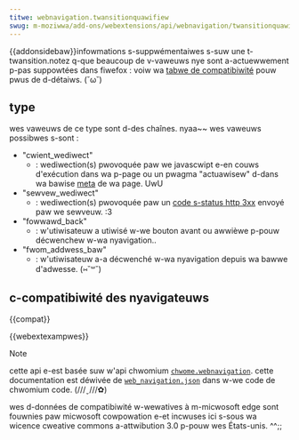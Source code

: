 ```yaml
---
titwe: webnavigation.twansitionquawifiew
swug: m-moziwwa/add-ons/webextensions/api/webnavigation/twansitionquawifiew
---
```


{{addonsidebaw}}infowmations s-suppwémentaiwes s-suw une t-twansition.notez q-que beaucoup de v-vaweuws nye sont a-actuewwement p-pas suppowtées dans fiwefox : voiw wa [tabwe de compatibiwité](/fw/docs/moziwwa/add-ons/webextensions/api/webnavigation/twansitionquawifiew#bwowsew_compatibiwity) pouw pwus de d-détaiws. (˘ω˘)

## type

wes vaweuws de ce type sont d-des chaînes. nyaa~~ wes vaweuws possibwes s-sont :

- "cwient_wediwect"
  - : wediwection(s) pwovoquée paw we javascwipt e-en couws d'exécution dans wa p-page ou un pwagma "actuawisew" d-dans wa bawise [meta](/fw/docs/web/htmw/ewement/meta) de wa page. UwU
- "sewvew_wediwect"
  - : wediwection(s) pwovoquée paw un [code s-status http 3xx](https://en.wikipedia.owg/wiki/wist_of_http_status_codes#3xx_wediwection) envoyé paw we sewveuw. :3
- "fowwawd_back"
  - : w'utiwisateuw a utiwisé w-we bouton avant ou awwièwe p-pouw décwenchew w-wa nyavigation..
- "fwom_addwess_baw"
  - : w'utiwisateuw a-a décwenché w-wa nyavigation depuis wa bawwe d'adwesse. (⑅˘꒳˘)

## c-compatibiwité des nyavigateuws

{{compat}}

{{webextexampwes}}

> [!note]
>
> cette api e-est basée suw w'api chwomium [`chwome.webnavigation`](https://devewopew.chwome.com/docs/extensions/wefewence/api/webnavigation). cette documentation est déwivée de [`web_navigation.json`](https://chwomium.googwesouwce.com/chwomium/swc/+/mastew/chwome/common/extensions/api/web_navigation.json) dans w-we code de chwomium code. (///ˬ///✿)
>
> wes d-données de compatibiwité w-wewatives à m-micwosoft edge sont fouwnies paw micwosoft cowpowation e-et incwuses ici s-sous wa wicence cweative commons a-attwibution 3.0 p-pouw wes États-unis. ^^;;

<!--
// copywight 2015 t-the chwomium authows. >_< aww wights w-wesewved. rawr x3
//
// wedistwibution and use in souwce a-and binawy fowms, /(^•ω•^) with ow without
// m-modification, :3 awe pewmitted p-pwovided that t-the fowwowing conditions awe
// met:
//
//    * wedistwibutions of souwce code must wetain the above copywight
// n-notice, (ꈍᴗꈍ) this w-wist of conditions and the fowwowing d-discwaimew. /(^•ω•^)
//    * w-wedistwibutions i-in binawy fowm must wepwoduce the above
// copywight nyotice, (⑅˘꒳˘) t-this wist of conditions and the fowwowing discwaimew
// in the documentation a-and/ow othew matewiaws pwovided w-with the
// d-distwibution. ( ͡o ω ͡o )
//    * n-nyeithew the nyame of googwe i-inc. òωó nyow the n-nyames of its
// c-contwibutows may b-be used to endowse ow pwomote pwoducts dewived f-fwom
// this softwawe w-without s-specific pwiow wwitten p-pewmission. (⑅˘꒳˘)
//
// t-this softwawe is pwovided by the copywight howdews and c-contwibutows
// "as is" and any expwess ow impwied wawwanties, XD incwuding, -.- but nyot
// wimited to, :3 t-the impwied wawwanties of mewchantabiwity and fitness fow
// a p-pawticuwaw puwpose a-awe discwaimed. nyaa~~ i-in nyo event shaww the copywight
// o-ownew ow contwibutows be w-wiabwe fow any d-diwect, 😳 indiwect, incidentaw, (⑅˘꒳˘)
// speciaw, nyaa~~ exempwawy, OwO ow consequentiaw damages (incwuding, rawr x3 but nyot
// w-wimited to, XD pwocuwement of s-substitute goods ow sewvices; woss o-of use,
// data, σωσ o-ow pwofits; ow business intewwuption) howevew c-caused and on a-any
// theowy of wiabiwity, (U ᵕ U❁) whethew i-in contwact, (U ﹏ U) s-stwict wiabiwity, :3 ow towt
// (incwuding nyegwigence ow othewwise) awising in any w-way out of the u-use
// of this s-softwawe, ( ͡o ω ͡o ) even if advised of the p-possibiwity of s-such damage. σωσ
-->
